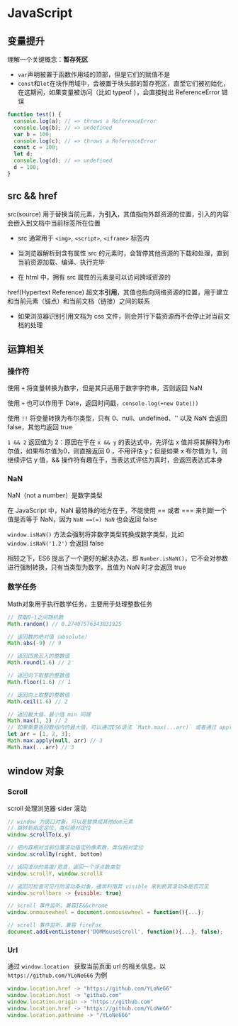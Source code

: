 # JavaScript

## 变量提升

理解一个关键概念：**暂存死区**

- `var`声明被置于函数作用域的顶部，但是它们的赋值不是
- `const`和`let`在块作用域中，会被置于块头部的暂存死区，直至它们被初始化，在这期间，如果变量被访问（比如 typeof ），会直接抛出 ReferenceError 错误

```javascript
function test() {
  console.log(a); // => throws a ReferenceError
  console.log(b); // => undefined
  var b = 100;
  console.log(c); // => throws a ReferenceError
  const c = 100;
  let d;
  console.log(d); // => undefined
  d = 100;
}
```


## src && href

src(source) 用于替换当前元素，为**引入**，其值指向外部资源的位置，引入的内容会嵌入到文档中当前标签所在位置

- src 通常用于 `<img>`, `<script>`, `<iframe>` 标签内

- 当浏览器解析到含有属性 src 的元素时，会暂停其他资源的下载和处理，直到当前资源加载、编译、执行完毕

- 在 html 中，拥有 src 属性的元素是可以访问跨域资源的

href(Hypertext Reference) 超文本**引用**，其值也指向网络资源的位置，用于建立和当前元素（锚点）和当前文档（链接）之间的联系

- 如果浏览器识别引用文档为 css 文件，则会并行下载资源而不会停止对当前文档的处理


## 运算相关

### 操作符

使用 `+` 将变量转换为数字，但是其只适用于数字字符串，否则返回 NaN

使用 `+` 也可以作用于 Date，返回时间戳，`console.log(+new Date())`

使用 `!!` 将变量转换为布尔类型，只有 0、null、undefined、'' 以及 NaN 会返回 false，其他均返回 true

`1 && 2` 返回值为 2：原因在于在 `x && y` 的表达式中，先评估 x 值并将其解释为布尔值，如果布尔值为0，则直接返回 0 ，不用评估 y；但是如果 x 布尔值为 1，则继续评估 y 值，&& 操作符有趣在于，当表达式评估为真时，会返回表达式本身

### NaN

NaN（not a number）是数字类型

在 JavaScript 中，NaN 最特殊的地方在于，不能使用 == 或者 === 来判断一个值是否等于 NaN，因为 `NaN ==(=) NaN` 也会返回 false

`window.isNaN()` 方法会强制将非数字类型转换成数字类型，比如 `window.isNaN('1.2')` 会返回 false

相较之下，ES6 提出了一个更好的解决办法，即 `Number.isNaN()`，它不会对参数进行强制转换，只有当类型为数字，且值为 NaN 时才会返回 true

### 数学任务

Math对象用于执行数学任务，主要用于处理整数任务

```javascript
// 获取0-1之间随机数
Math.random() // 0.27407576343031925

// 返回数的绝对值（absolute）
Math.abs(-9) // 9

// 返回四舍五入的整数值
Math.round(1.6) // 2

// 返回向下取整的整数值
Math.floor(1.6) // 1

// 返回向上取整的整数值
Math.ceil(1.6) // 2

// 返回最大值，最小值 min 同理
Math.max(1, 2) // 2
// 如果需要返回数组内的最大值，可以通过ES6语法 `Math.max(...arr)` 或者通过 apply 方法 `Math.max.apply(null, arr)`
let arr = [1, 2, 3];
Math.max.apply(null, arr) // 3
Math.max(...arr) // 3
```


## window 对象

### Scroll

scroll 处理浏览器 sider 滚动

```javascript
// window 为窗口对象，可以是替换成其他dom元素
// 跳转到指定定位，类似绝对定位
window.scrollTo(x,y)

// 把内容相对当前位置滚动指定的像素数，类似相对定位
window.scrollBy(right, bottom)

// 返回滚动的高度/宽度，返回一个浮点数类型
window.scrollY, window.scrollX

// 返回可检查可见行的滚动条对象，通常利用其 visible 来判断其滚动条是否可见
window.scrollbars -> {visible: true}

// scroll 事件监听，兼容IE&&chrome
window.onmousewheel = document.onmousewheel = function(){...};

// scroll 事件监听，兼容 fireFox
document.addEventListener('DOMMouseScroll', function(){...}, false);
```

### Url

通过 `window.location ` 获取当前页面 url 的相关信息。以 `https://github.com/YLoNe666` 为例

```javascript
window.location.href -> "https://github.com/YLoNe66"
window.location.host -> "github.com"
window.location.origin -> "https://github.com"
window.location.href -> "https://github.com/YLoNe66"
window.location.pathname -> "/YLoNe666"
```